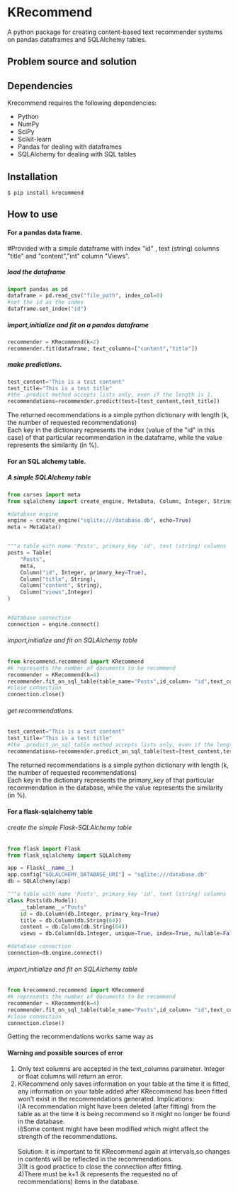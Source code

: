 # KRecommend
A python package for creating content-based text recommender systems on pandas dataframes and SQLAlchemy tables.

## Problem source and solution 
## Dependencies
Krecommend requires the following dependencies:

<ul><li>Python</li>
<li>NumPy</li>
<li>SciPy</li>
<li>Scikit-learn</li>
<li>Pandas for dealing with dataframes</li>
<li>SQLAlchemy for dealing with SQL tables</li></ul>

## Installation
```shell
$ pip install krecommend
```
## How to use
#### For a pandas data frame.
#Provided with a simple dataframe with index "id" ,
text (string) columns "title" and "content","int" column "Views".

##### load the dataframe
```py
import pandas as pd
dataframe = pd.read_csv("file_path", index_col=0)
#set the id as the index
dataframe.set_index("id")
```
##### import,initialize and fit on a pandas dataframe
```py
recommender = KRecommend(k=2)
recommender.fit(dataframe, text_columns=["content","title"])

```
##### make predictions.
```py
test_content="This is a test content"
test_title="This is a test title"
#the .predict method accepts lists only, even if the length is 1.
recommendations=recommender.predict(test=[test_content,test_title])
```

The returned recommendations is a simple python dictionary with length (k, the number of requested recommendations)\
Each key in the dictionary represents the index (value of the "id" in this case) of that particular
recommendation in the dataframe, while the value represents the similarity (in %).




#### For an SQL alchemy table.
##### A simple SQLAlchemy table
```py
from curses import meta
from sqlalchemy import create_engine, MetaData, Column, Integer, String, Table

#database engine
engine = create_engine("sqlite:///database.db", echo=True)
meta = MetaData()


"""a table with name 'Posts', primary_key 'id', text (string) columns 'title' and 'content' and Int column 'views' """
posts = Table(
    "Posts",
    meta,
    Column("id", Integer, primary_key=True),
    Column("title", String),
    Column("content", String),
    Column("views",Integer)
)


#database connection
connection = engine.connect()
```
###### import,initialize and fit on SQLAlchemy table
```py
from krecommend.recommend import KRecommend
#k represents the number of documents to be recommend
recommender = KRecommend(k=4)
recommender.fit_on_sql_table(table_name="Posts",id_column= "id",text_columns=["content","title"],connection= connection)
#close connection
connection.close()
```

###### get recommendations.
```py
test_content="This is a test content"
test_title="This is a test title"
#the .predict_on_sql_table method accepts lists only, even if the length is 1.
recommendations=recommender.predict_on_sql_table(test=[test_content,test_title])
```
The returned recommendations is a simple python dictionary with length (k, the number of requested recommendations)\
Each key in the dictionary represents the primary_key of that particular
recommendation in the database, while the value represents the similarity (in %).



#### For a flask-sqlalchemy table
###### create the simple Flask-SQLAlchemy table
```py
from flask import Flask
from flask_sqlalchemy import SQLAlchemy

app = Flask(__name__)
app.config["SQLALCHEMY_DATABASE_URI"] = "sqlite:///database.db"
db = SQLAlchemy(app)

"""a table with name 'Posts', primary_key 'id', text (string) columns 'title' and 'content' and Int column 'views' """
class Posts(db.Model):
    __tablename__="Posts"
    id = db.Column(db.Integer, primary_key=True)
    title = db.Column(db.String(64))
    content = db.Column(db.String(64))
    views = db.Column(db.Integer, unique=True, index=True, nullable=False)

#database connection
connection=db.engine.connect()

```

###### import,initialize and fit on SQLAlchemy table
```py
from krecommend.recommend import KRecommend
#k represents the number of documents to be recommend
recommender = KRecommend(k=4)
recommender.fit_on_sql_table(table_name="Posts",id_column= "id",text_columns=["content","title"],connection= connection)
#close connection
connection.close()
```
Getting the recommendations works same way as <link>
#### Warning and possible sources of error
1) Only text columns are accepted in the text_columns parameter.
Integer or float columns will return an error.<br>
2) KRecommend only saves information on your table at the time it is fitted, any information on your table added after
KRecommend has been fitted won't exist in the recommendations generated.
Implications: <br>i)A recommendation might have been deleted (after fitting) from the table as at the time it is being recommend so it might no longer be found in the database.
              <br>ii)Some content might have been modified which might affect the strength of the recommendations.
<br><br>Solution: it is important to fit KRecommend again at intervals,so changes in contents will be reflected in the recommendations.
<br>3)It is good practice to close the connection after fitting.
<br>4)There must be k+1 (k represents the requested no of recommendations) items in the database.

